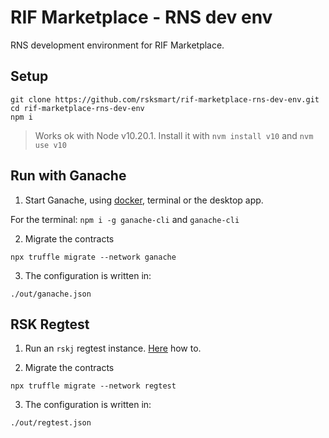 # RIF Marketplace - RNS dev env

RNS development environment for RIF Marketplace.

## Setup

```
git clone https://github.com/rsksmart/rif-marketplace-rns-dev-env.git
cd rif-marketplace-rns-dev-env
npm i
```

> Works ok with Node v10.20.1. Install it with `nvm install v10` and `nvm use v10`

## Run with Ganache

1. Start Ganache, using [docker](https://github.com/rsksmart/rif-marketplace-dev), terminal or the desktop app.

For the terminal: `npm i -g ganache-cli` and `ganache-cli`

2. Migrate the contracts

```
npx truffle migrate --network ganache
```

3. The configuration is written in:

```
./out/ganache.json
```

## RSK Regtest

1. Run an `rskj` regtest instance. [Here](https://developers.rsk.co/quick-start/step1-install-rsk-local-node/) how to.

2. Migrate the contracts

```
npx truffle migrate --network regtest
```

3. The configuration is written in:

```
./out/regtest.json
```
